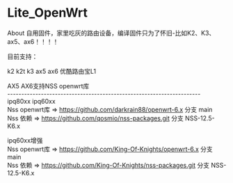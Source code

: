 # Lite_OpenWrt
About
自用固件，家里吃灰的路由设备，编译固件只为了怀旧-比如K2、K3、ax5、ax6！！！！

目前支持：

k2   k2t  k3  ax5  ax6  优酷路由宝L1

AX5 AX6支持NSS openwrt库<br>
---------------------------------------------------------------------<br>
ipq80xx ipq60xx<br>
Nss openwrt库 => https://github.com/darkrain88/openwrt-6.x   分支 main <br> 
Nss 依赖 => https://github.com/qosmio/nss-packages.git    分支 NSS-12.5-K6.x <br>

ipq60xx增强<br>
Nss openwrt库 => https://github.com/King-Of-Knights/openwrt-6.x    分支 main <br> 
Nss 依赖 => https://github.com/King-Of-Knights/nss-packages.git    分支 NSS-12.5-K6.x <br>


